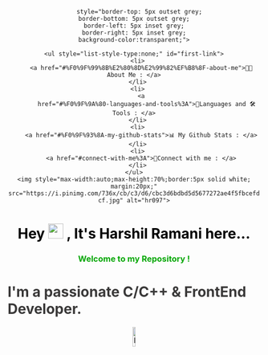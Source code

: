 
<center>
  <nav class="table-of-contents "
       
       style="border-top: 5px outset grey;
	border-bottom: 5px outset grey;
	border-left: 5px inset grey;
	border-right: 5px inset grey;
	background-color:transparent;">
	  
    <ul style="list-style-type:none;" id="first-link">
      <li>
        <a href="#%F0%9F%99%8B%E2%80%8D%E2%99%82%EF%B8%8F-about-me">👩‍💻 About Me : </a>
      </li>
      <li>
        <a
           href="#%F0%9F%9A%80-languages-and-tools%3A">🧬Languages and 🛠Tools : </a>
      </li>
      <li>
        <a href="#%F0%9F%93%8A-my-github-stats">📊 My Github Stats : </a>
      </li>
      <li>
        <a href="#connect-with-me%3A">🔗Connect with me : </a>
      </li>
    </ul>
    <img style="max-width:auto;max-height:70%;border:5px solid white; margin:20px;" src="https://i.pinimg.com/736x/cb/c3/d6/cbc3d6bdbd5d5677272ae4f5fbcefdcf.jpg" alt="hr097">
  </nav>
</center>


<h1 align="center" style="color:black;">Hey  
  <img src="https://raw.githubusercontent.com/MartinHeinz/MartinHeinz/master/wave.gif" width="30px">
  , It's Harshil Ramani here...
</h1>

<h3 align="center" id="you__Can__give__animation" style="color:rgb(7, 167, 7);">
  Welcome to my Repository !  
  <br> 
  <h1 id="you__Can__give__animation" style="color:rgb(58, 57, 57);">
    I'm a passionate C/C++ & FrontEnd Developer.
  </h1>
</h3>
<center>
  <img style="width:10%;height:10%;" src="https://cdn-icons-png.flaticon.com/512/256/256672.png" alt="India">
</center>
